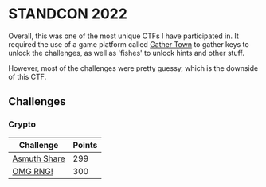 # STANDCON 2022
Overall, this was one of the most unique CTFs I have participated in. It required the use of a game platform called [Gather Town](https://app.gather.town/app) to gather keys to unlock the challenges, as well as 'fishes' to unlock hints and other stuff. 

However, most of the challenges were pretty guessy, which is the downside of this CTF.

## Challenges

### Crypto
| Challenge                                                                                                   | Points         |
|-------------------------------------------------------------------------------------------------------------|----------------|
|[Asmuth Share](https://github.com/YeoJongHan/CTF_WriteUps/tree/main/STANDCON_2022/Crypto/Asmuth%20Shares)    |299             |
|[OMG RNG!](https://github.com/YeoJongHan/CTF_WriteUps/tree/main/STANDCON_2022/Crypto/OMG%20RNG!)             |300             |

